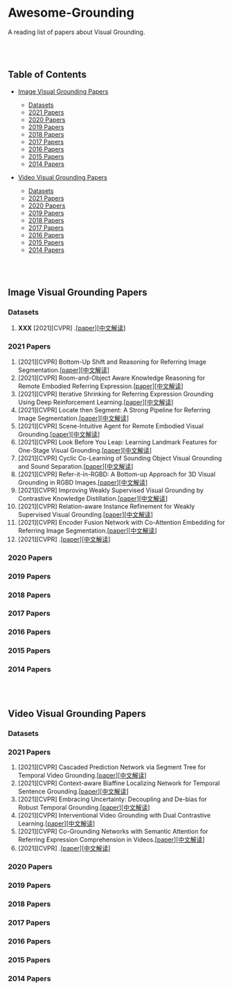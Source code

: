 # Awesome-Grounding
A reading list of papers about Visual Grounding.

<br></br>

## Table of Contents
  * [Image Visual Grounding Papers](#image-visual-grounding-papers)
     * [Datasets](#datasets)
     * [2021 Papers](#2021-papers)
     * [2020 Papers](#2020-papers)
     * [2019 Papers](#2019-papers)
     * [2018 Papers](#2018-papers)
     * [2017 Papers](#2017-papers)
     * [2016 Papers](#2016-papers)
     * [2015 Papers](#2015-papers)
     * [2014 Papers](#2014-papers)

  * [Video Visual Grounding Papers](#video-visual-grounding-papers)
     * [Datasets](#datasets-1)
     * [2021 Papers](#2021-papers-1)
     * [2020 Papers](#2020-papers-1)
     * [2019 Papers](#2019-papers-1)
     * [2018 Papers](#2018-papers-1)
     * [2017 Papers](#2017-papers-1)
     * [2016 Papers](#2016-papers-1)
     * [2015 Papers](#2015-papers-1)
     * [2014 Papers](#2014-papers-1)

<br></br>

## Image Visual Grounding Papers
### Datasets
1. **XXX** [2021][CVPR] .[[paper]()][[中文解读]()]

### 2021 Papers
1. [2021][CVPR] Bottom-Up Shift and Reasoning for Referring Image Segmentation.[[paper](https://openaccess.thecvf.com/content/CVPR2021/papers/Yang_Bottom-Up_Shift_and_Reasoning_for_Referring_Image_Segmentation_CVPR_2021_paper.pdf)][[中文解读]()]
2. [2021][CVPR] Room-and-Object Aware Knowledge Reasoning for Remote Embodied Referring Expression.[[paper](https://openaccess.thecvf.com/content/CVPR2021/papers/Gao_Room-and-Object_Aware_Knowledge_Reasoning_for_Remote_Embodied_Referring_Expression_CVPR_2021_paper.pdf)][[中文解读]()]
3. [2021][CVPR] Iterative Shrinking for Referring Expression Grounding Using Deep Reinforcement Learning.[[paper](https://openaccess.thecvf.com/content/CVPR2021/papers/Sun_Iterative_Shrinking_for_Referring_Expression_Grounding_Using_Deep_Reinforcement_Learning_CVPR_2021_paper.pdf)][[中文解读]()]
4. [2021][CVPR] Locate then Segment: A Strong Pipeline for Referring Image Segmentation.[[paper](https://openaccess.thecvf.com/content/CVPR2021/papers/Jing_Locate_Then_Segment_A_Strong_Pipeline_for_Referring_Image_Segmentation_CVPR_2021_paper.pdf)][[中文解读]()]
5. [2021][CVPR] Scene-Intuitive Agent for Remote Embodied Visual Grounding.[[paper](https://openaccess.thecvf.com/content/CVPR2021/papers/Lin_Scene-Intuitive_Agent_for_Remote_Embodied_Visual_Grounding_CVPR_2021_paper.pdf)][[中文解读]()]
6. [2021][CVPR] Look Before You Leap: Learning Landmark Features for One-Stage Visual Grounding.[[paper](https://openaccess.thecvf.com/content/CVPR2021/papers/Huang_Look_Before_You_Leap_Learning_Landmark_Features_for_One-Stage_Visual_CVPR_2021_paper.pdf)][[中文解读]()]
7. [2021][CVPR] Cyclic Co-Learning of Sounding Object Visual Grounding and Sound Separation.[[paper](https://openaccess.thecvf.com/content/CVPR2021/papers/Tian_Cyclic_Co-Learning_of_Sounding_Object_Visual_Grounding_and_Sound_Separation_CVPR_2021_paper.pdf)][[中文解读]()]
8. [2021][CVPR] Refer-it-in-RGBD: A Bottom-up Approach for 3D Visual Grounding in RGBD Images.[[paper](https://openaccess.thecvf.com/content/CVPR2021/papers/Liu_Refer-It-in-RGBD_A_Bottom-Up_Approach_for_3D_Visual_Grounding_in_RGBD_CVPR_2021_paper.pdf)][[中文解读]()]
9. [2021][CVPR] Improving Weakly Supervised Visual Grounding by Contrastive Knowledge Distillation.[[paper](https://openaccess.thecvf.com/content/CVPR2021/papers/Wang_Improving_Weakly_Supervised_Visual_Grounding_by_Contrastive_Knowledge_Distillation_CVPR_2021_paper.pdf)][[中文解读]()]
10. [2021][CVPR] Relation-aware Instance Refinement for Weakly Supervised Visual Grounding.[[paper](https://openaccess.thecvf.com/content/CVPR2021/papers/Liu_Relation-aware_Instance_Refinement_for_Weakly_Supervised_Visual_Grounding_CVPR_2021_paper.pdf)][[中文解读]()]
11. [2021][CVPR] Encoder Fusion Network with Co-Attention Embedding for Referring Image Segmentation.[[paper](https://openaccess.thecvf.com/content/CVPR2021/papers/Feng_Encoder_Fusion_Network_With_Co-Attention_Embedding_for_Referring_Image_Segmentation_CVPR_2021_paper.pdf)][[中文解读]()]
12. [2021][CVPR] .[[paper]()][[中文解读]()]


### 2020 Papers


### 2019 Papers


### 2018 Papers


### 2017 Papers


### 2016 Papers


### 2015 Papers


### 2014 Papers


<br></br>


## Video Visual Grounding Papers
### Datasets


### 2021 Papers
1. [2021][CVPR] Cascaded Prediction Network via Segment Tree for Temporal Video Grounding.[[paper](https://openaccess.thecvf.com/content/CVPR2021/papers/Zhao_Cascaded_Prediction_Network_via_Segment_Tree_for_Temporal_Video_Grounding_CVPR_2021_paper.pdf)][[中文解读]()]
2. [2021][CVPR] Context-aware Biaffine Localizing Network for Temporal Sentence Grounding.[[paper](https://openaccess.thecvf.com/content/CVPR2021/papers/Liu_Context-Aware_Biaffine_Localizing_Network_for_Temporal_Sentence_Grounding_CVPR_2021_paper.pdf)][[中文解读]()]
3. [2021][CVPR] Embracing Uncertainty: Decoupling and De-bias for Robust Temporal Grounding.[[paper](https://openaccess.thecvf.com/content/CVPR2021/papers/Zhou_Embracing_Uncertainty_Decoupling_and_De-Bias_for_Robust_Temporal_Grounding_CVPR_2021_paper.pdf)][[中文解读]()]
4. [2021][CVPR] Interventional Video Grounding with Dual Contrastive Learning.[[paper](https://openaccess.thecvf.com/content/CVPR2021/papers/Nan_Interventional_Video_Grounding_With_Dual_Contrastive_Learning_CVPR_2021_paper.pdf)][[中文解读]()]
5. [2021][CVPR] Co-Grounding Networks with Semantic Attention for Referring Expression Comprehension in Videos.[[paper](https://openaccess.thecvf.com/content/CVPR2021/papers/Song_Co-Grounding_Networks_With_Semantic_Attention_for_Referring_Expression_Comprehension_in_CVPR_2021_paper.pdf)][[中文解读]()]
6. [2021][CVPR] .[[paper]()][[中文解读]()]

### 2020 Papers


### 2019 Papers


### 2018 Papers


### 2017 Papers


### 2016 Papers


### 2015 Papers


### 2014 Papers

